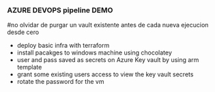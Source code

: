 ### AZURE DEVOPS pipeline DEMO

#no olvidar de purgar un vault existente antes de cada nueva ejecucion desde cero

- deploy basic infra with terraform
- install pacakges to windows machine using chocolatey
- user and pass saved as secrets on Azure Key vault by using arm template
- grant some existing users access to view the key vault secrets
- rotate the password for the vm 


